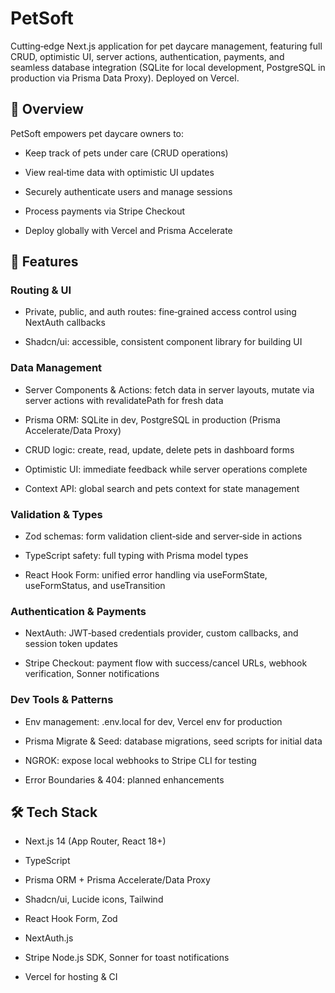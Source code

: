 # PetSoft

Cutting‐edge Next.js application for pet daycare management, featuring full CRUD, optimistic UI, server actions, authentication, payments, and seamless database integration (SQLite for local development, PostgreSQL in production via Prisma Data Proxy). Deployed on Vercel.

## 📖 Overview

PetSoft empowers pet daycare owners to:

- Keep track of pets under care (CRUD operations)

- View real‐time data with optimistic UI updates

- Securely authenticate users and manage sessions

- Process payments via Stripe Checkout

- Deploy globally with Vercel and Prisma Accelerate

## 🚀 Features

### Routing & UI

- Private, public, and auth routes: fine‐grained access control using NextAuth callbacks

- Shadcn/ui: accessible, consistent component library for building UI

### Data Management

- Server Components & Actions: fetch data in server layouts, mutate via server actions with revalidatePath for fresh data

- Prisma ORM: SQLite in dev, PostgreSQL in production (Prisma Accelerate/Data Proxy)

- CRUD logic: create, read, update, delete pets in dashboard forms

- Optimistic UI: immediate feedback while server operations complete

- Context API: global search and pets context for state management

### Validation & Types

- Zod schemas: form validation client‐side and server‐side in actions

- TypeScript safety: full typing with Prisma model types

- React Hook Form: unified error handling via useFormState, useFormStatus, and useTransition

### Authentication & Payments

- NextAuth: JWT‐based credentials provider, custom callbacks, and session token updates

- Stripe Checkout: payment flow with success/cancel URLs, webhook verification, Sonner notifications

### Dev Tools & Patterns

- Env management: .env.local for dev, Vercel env for production

- Prisma Migrate & Seed: database migrations, seed scripts for initial data

- NGROK: expose local webhooks to Stripe CLI for testing

- Error Boundaries & 404: planned enhancements

## 🛠️ Tech Stack

- Next.js 14 (App Router, React 18+)

- TypeScript

- Prisma ORM + Prisma Accelerate/Data Proxy

- Shadcn/ui, Lucide icons, Tailwind

- React Hook Form, Zod

- NextAuth.js

- Stripe Node.js SDK, Sonner for toast notifications

- Vercel for hosting & CI
